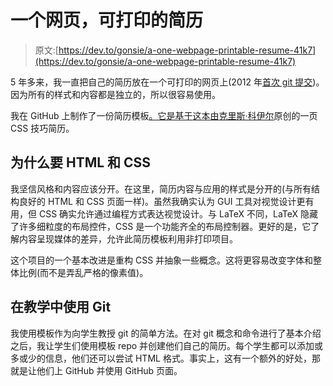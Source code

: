 # 一个网页，可打印的简历

> 原文:[https://dev.to/gonsie/a-one-webpage-printable-resume-41k7](https://dev.to/gonsie/a-one-webpage-printable-resume-41k7)

5 年多来，我一直把自己的简历放在一个可打印的网页上(2012 年[首次 git 提交](https://github.com/gonsie/gonsie.github.io/commit/c3b13b29035b6692d324b36d9e42ebf0db780361))。因为所有的样式和内容都是独立的，所以很容易使用。

我在 GitHub 上制作了一份简历模板[。它是基于](https://github.com/gonsie/Cthulu-Resume)[这本由](https://css-tricks.com/one-page-resume-site/)[克里斯·科伊尔](http://github.com/chriscoyier)原创的一页 CSS 技巧简历。

## 为什么要 HTML 和 CSS

我坚信风格和内容应该分开。在这里，简历内容与应用的样式是分开的(与所有结构良好的 HTML 和 CSS 页面一样)。虽然我确实认为 GUI 工具对视觉设计更有用，但 CSS 确实允许通过编程方式表达视觉设计。与 LaTeX 不同，LaTeX 隐藏了许多细粒度的布局控件，CSS 是一个功能齐全的布局控制器。更好的是，它了解内容呈现媒体的差异，允许此简历模板利用非打印项目。

这个项目的一个基本改进是重构 CSS 并抽象一些概念。这将更容易改变字体和整体比例(而不是弄乱严格的像素值)。

## 在教学中使用 Git

我使用模板作为向学生教授 git 的简单方法。在对 git 概念和命令进行了基本介绍之后，我让学生们使用模板 repo 并创建他们自己的简历。每个学生都可以添加或多或少的信息，他们还可以尝试 HTML 格式。事实上，这有一个额外的好处，那就是让他们上 GitHub 并使用 GitHub 页面。